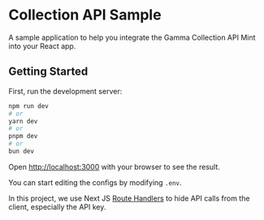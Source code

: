 # Collection API Sample

A sample application to help you integrate the Gamma Collection API Mint into your React app.

## Getting Started

First, run the development server:

```bash
npm run dev
# or
yarn dev
# or
pnpm dev
# or
bun dev
```

Open [http://localhost:3000](http://localhost:3000) with your browser to see the result.

You can start editing the configs by modifying `.env`.

In this project, we use Next JS [Route Handlers](https://nextjs.org/docs/app/building-your-application/routing/route-handlers) to hide API calls from the client, especially the API key.
